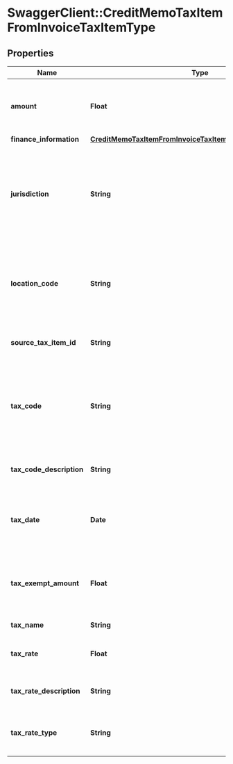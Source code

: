 # SwaggerClient::CreditMemoTaxItemFromInvoiceTaxItemType

## Properties
Name | Type | Description | Notes
------------ | ------------- | ------------- | -------------
**amount** | **Float** | The amount of the credit memo taxation item.  | [optional] 
**finance_information** | [**CreditMemoTaxItemFromInvoiceTaxItemTypeFinanceInformation**](CreditMemoTaxItemFromInvoiceTaxItemTypeFinanceInformation.md) |  | [optional] 
**jurisdiction** | **String** | The jurisdiction that applies the tax or VAT. This value is typically a state, province, county, or city.   | [optional] 
**location_code** | **String** | The identifier for the location based on the value of the &#x60;taxCode&#x60; field.  | [optional] 
**source_tax_item_id** | **String** | The ID of the source taxation item.  | [optional] 
**tax_code** | **String** | The tax code identifies which tax rules and tax rates to apply to a specific credit memo.   | [optional] 
**tax_code_description** | **String** | The description of the tax code.  | [optional] 
**tax_date** | **Date** | The date that the tax is applied to the credit memo, in &#x60;yyyy-mm-dd&#x60; format.  | [optional] 
**tax_exempt_amount** | **Float** | The amount of taxes or VAT for which the customer has an exemption.  | [optional] 
**tax_name** | **String** | The name of taxation.  | [optional] 
**tax_rate** | **Float** | The tax rate applied to the credit memo.  | [optional] 
**tax_rate_description** | **String** | The description of the tax rate.   | [optional] 
**tax_rate_type** | **String** | The type of the tax rate applied to the credit memo.   | [optional] 


